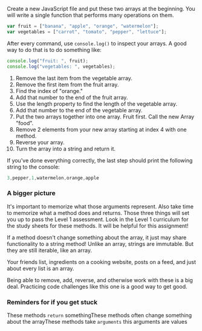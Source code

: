 Create a new JavaScript file and put these two arrays at the beginning. You will write a single function that performs many operations on them.

```jsx
var fruit = ["banana", "apple", "orange", "watermelon"];
var vegetables = ["carrot", "tomato", "pepper", "lettuce"];

```

After every command, use `console.log()` to inspect your arrays. A good way to do that is to do something like:

```jsx
console.log("fruit: ", fruit);
console.log("vegetables: ", vegetables);

```

1. Remove the last item from the vegetable array.
2. Remove the first item from the fruit array.
3. Find the index of "orange."
4. Add that number to the end of the fruit array.
5. Use the length property to find the length of the vegetable array.
6. Add that number to the end of the vegetable array.
7. Put the two arrays together into one array. Fruit first. Call the new Array "food".
8. Remove 2 elements from your new array starting at index 4 with one method.
9. Reverse your array.
10. Turn the array into a string and return it.

If you've done everything correctly, the last step should print the following string to the console:

```jsx
3,pepper,1,watermelon,orange,apple

```

### **A bigger picture**

It's important to memorize what those arguments represent. Also take time to memorize what a method does and returns. Those three things will set you up to pass the Level 1 assessment. Look in the Level 1 curriculum for the study sheets for these methods. It will be helpful for this assignment!

If a method doesn't change something about the array, it just may share functionality to a string method! Unlike an array, strings are immutable. But they are still iterable, like an array.

Your friends list, ingredients on a cooking website, posts on a feed, and just about every list is an array.

Being able to remove, add, reverse, and otherwise work with these is a big deal. Practicing code challenges like this one is a good way to get good.

### **Reminders for if you get stuck**

These methods `return` somethingThese methods often change something about the arrayThese methods take `arguments` this arguments are values